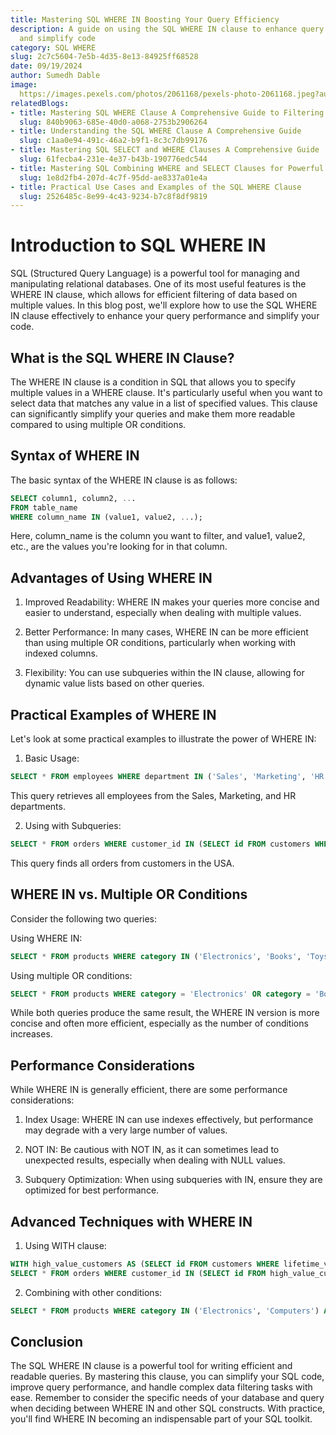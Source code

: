 ```yaml
---
title: Mastering SQL WHERE IN Boosting Your Query Efficiency
description: A guide on using the SQL WHERE IN clause to enhance query performance
  and simplify code
category: SQL WHERE
slug: 2c7c5604-7e5b-4d35-8e13-84925ff68528
date: 09/19/2024
author: Sumedh Dable
image: 
  https://images.pexels.com/photos/2061168/pexels-photo-2061168.jpeg?auto=compress&cs=tinysrgb&w=600
relatedBlogs:
- title: Mastering SQL WHERE Clause A Comprehensive Guide to Filtering Data in Queries
  slug: 840b9063-685e-40d0-a068-2753b2906264
- title: Understanding the SQL WHERE Clause A Comprehensive Guide
  slug: c1aa0e94-491c-46a2-b9f1-8c3c7db99176
- title: Mastering SQL SELECT and WHERE Clauses A Comprehensive Guide
  slug: 61fecba4-231e-4e37-b43b-190776edc544
- title: Mastering SQL Combining WHERE and SELECT Clauses for Powerful Data Retrieval
  slug: 1e8d2fb4-207d-4c7f-95dd-ae8337a01e4a
- title: Practical Use Cases and Examples of the SQL WHERE Clause
  slug: 2526485c-8e99-4c43-9234-b7c8f8df9819
---
```


# Introduction to SQL WHERE IN

SQL (Structured Query Language) is a powerful tool for managing and manipulating relational databases. One of its most useful features is the WHERE IN clause, which allows for efficient filtering of data based on multiple values. In this blog post, we'll explore how to use the SQL WHERE IN clause effectively to enhance your query performance and simplify your code.

## What is the SQL WHERE IN Clause?

The WHERE IN clause is a condition in SQL that allows you to specify multiple values in a WHERE clause. It's particularly useful when you want to select data that matches any value in a list of specified values. This clause can significantly simplify your queries and make them more readable compared to using multiple OR conditions.

## Syntax of WHERE IN

The basic syntax of the WHERE IN clause is as follows:

```sql
SELECT column1, column2, ...
FROM table_name
WHERE column_name IN (value1, value2, ...);
```

Here, column_name is the column you want to filter, and value1, value2, etc., are the values you're looking for in that column.

## Advantages of Using WHERE IN

1. Improved Readability: WHERE IN makes your queries more concise and easier to understand, especially when dealing with multiple values.

2. Better Performance: In many cases, WHERE IN can be more efficient than using multiple OR conditions, particularly when working with indexed columns.

3. Flexibility: You can use subqueries within the IN clause, allowing for dynamic value lists based on other queries.

## Practical Examples of WHERE IN

Let's look at some practical examples to illustrate the power of WHERE IN:

1. Basic Usage:
```sql
SELECT * FROM employees WHERE department IN ('Sales', 'Marketing', 'HR');
```
This query retrieves all employees from the Sales, Marketing, and HR departments.

2. Using with Subqueries:
```sql
SELECT * FROM orders WHERE customer_id IN (SELECT id FROM customers WHERE country = 'USA');
```
This query finds all orders from customers in the USA.

## WHERE IN vs. Multiple OR Conditions

Consider the following two queries:

Using WHERE IN:
```sql
SELECT * FROM products WHERE category IN ('Electronics', 'Books', 'Toys');
```
Using multiple OR conditions:
```sql
SELECT * FROM products WHERE category = 'Electronics' OR category = 'Books' OR category = 'Toys';
```
While both queries produce the same result, the WHERE IN version is more concise and often more efficient, especially as the number of conditions increases.

## Performance Considerations

While WHERE IN is generally efficient, there are some performance considerations:

1. Index Usage: WHERE IN can use indexes effectively, but performance may degrade with a very large number of values.

2. NOT IN: Be cautious with NOT IN, as it can sometimes lead to unexpected results, especially when dealing with NULL values.

3. Subquery Optimization: When using subqueries with IN, ensure they are optimized for best performance.

## Advanced Techniques with WHERE IN

1. Using WITH clause:
```sql
WITH high_value_customers AS (SELECT id FROM customers WHERE lifetime_value > 10000)
SELECT * FROM orders WHERE customer_id IN (SELECT id FROM high_value_customers);
```
2. Combining with other conditions:
```sql
SELECT * FROM products WHERE category IN ('Electronics', 'Computers') AND price > 500;
```

## Conclusion

The SQL WHERE IN clause is a powerful tool for writing efficient and readable queries. By mastering this clause, you can simplify your SQL code, improve query performance, and handle complex data filtering tasks with ease. Remember to consider the specific needs of your database and query when deciding between WHERE IN and other SQL constructs. With practice, you'll find WHERE IN becoming an indispensable part of your SQL toolkit.
